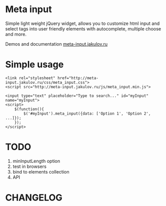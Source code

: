 # Meta input

Simple light weight jQuery widget, allows you to customize html input and select tags into user friendly elements with autocomplete, multiple choose and more.
 
Demos and documentation [meta-input.jakulov.ru](http://meta-input.jakulov.ru)

# Simple usage
    
    <link rel="stylesheet" href="http://meta-input.jakulov.ru/css/meta_input.css">
    <script src="http://meta-input.jakulov.ru/js/meta_input.min.js">
    
    <input type="text" placeholder="Type to search..." id="myInput" name="myInput">
    <script>
        $(function(){
            $('#myInput').meta_input({data: ['Option 1', 'Option 2', ...]});
        });
    </script>
    
# TODO

1. minInputLength option
2. test in browsers
3. bind to elements collection
4. API

# CHANGELOG